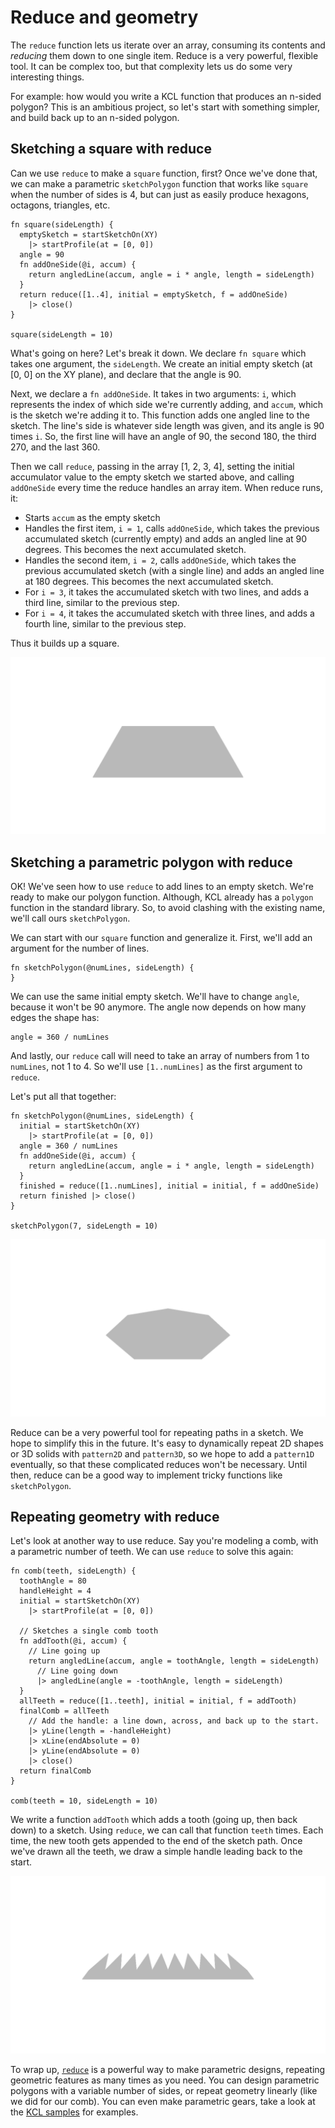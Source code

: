# Reduce and geometry

<!-- toc -->

The `reduce` function lets us iterate over an array, consuming its contents and _reducing_ them down to one single item. Reduce is a very powerful, flexible tool. It can be complex too, but that complexity lets us do some very interesting things.

For example: how would you write a KCL function that produces an n-sided polygon? This is an ambitious project, so let's start with something simpler, and build back up to an n-sided polygon.


## Sketching a square with reduce

Can we use `reduce` to make a `square` function, first? Once we've done that, we can make a parametric `sketchPolygon` function that works like `square` when the number of sides is 4, but can just as easily produce hexagons, octagons, triangles, etc.

```kcl=reduce_square
fn square(sideLength) {
  emptySketch = startSketchOn(XY)
    |> startProfile(at = [0, 0])
  angle = 90
  fn addOneSide(@i, accum) {
    return angledLine(accum, angle = i * angle, length = sideLength)
  }
  return reduce([1..4], initial = emptySketch, f = addOneSide)
    |> close()
}

square(sideLength = 10)
```

What's going on here? Let's break it down. We declare `fn square` which takes one argument, the `sideLength`. We create an initial empty sketch (at [0, 0] on the XY plane), and declare that the angle is 90.

Next, we declare a `fn addOneSide`. It takes in two arguments: `i`, which represents the index of which side we're currently adding, and `accum`, which is the sketch we're adding it to. This function adds one angled line to the sketch. The line's side is whatever side length was given, and its angle is 90 times `i`. So, the first line will have an angle of 90, the second 180, the third 270, and the last 360.

Then we call `reduce`, passing in the array [1, 2, 3, 4], setting the initial accumulator value to the empty sketch we started above, and calling `addOneSide` every time the reduce handles an array item. When reduce runs, it:

 - Starts `accum` as the empty sketch
 - Handles the first item, `i = 1`, calls `addOneSide`, which takes the previous accumulated sketch (currently empty) and adds an angled line at 90 degrees. This becomes the next accumulated sketch.
 - Handles the second item, `i = 2`, calls `addOneSide`, which takes the previous accumulated sketch (with a single line) and adds an angled line at 180 degrees. This becomes the next accumulated sketch.
 - For `i = 3`, it takes the accumulated sketch with two lines, and adds a third line, similar to the previous step.
 - For `i = 4`, it takes the accumulated sketch with three lines, and adds a fourth line, similar to the previous step.

Thus it builds up a square.

![A square made by reducing an array](images/dynamic/reduce_square.png)

## Sketching a parametric polygon with reduce

OK! We've seen how to use `reduce` to add lines to an empty sketch. We're ready to make our polygon function. Although, KCL already has a `polygon` function in the standard library. So, to avoid clashing with the existing name, we'll call ours `sketchPolygon`.

We can start with our `square` function and generalize it. First, we'll add an argument for the number of lines.

```kcl
fn sketchPolygon(@numLines, sideLength) {
}
```

We can use the same initial empty sketch. We'll have to change `angle`, because it won't be 90 anymore. The angle now depends on how many edges the shape has:

```kcl
angle = 360 / numLines
```

And lastly, our `reduce` call will need to take an array of numbers from 1 to `numLines`, not 1 to 4. So we'll use `[1..numLines]` as the first argument to `reduce`.

Let's put all that together:

```kcl=reduce_polygon
fn sketchPolygon(@numLines, sideLength) {
  initial = startSketchOn(XY)
    |> startProfile(at = [0, 0])
  angle = 360 / numLines
  fn addOneSide(@i, accum) {
    return angledLine(accum, angle = i * angle, length = sideLength)
  }
  finished = reduce([1..numLines], initial = initial, f = addOneSide)
  return finished |> close()
}

sketchPolygon(7, sideLength = 10)
```

![A 7-sided polygon made by reducing an array](images/dynamic/reduce_polygon.png)

Reduce can be a very powerful tool for repeating paths in a sketch. We hope to simplify this in the future. It's easy to dynamically repeat 2D shapes or 3D solids with `pattern2D` and `pattern3D`, so we hope to add a `pattern1D` eventually, so that these complicated reduces won't be necessary. Until then, reduce can be a good way to implement tricky functions like `sketchPolygon`.

## Repeating geometry with reduce

Let's look at another way to use reduce. Say you're modeling a comb, with a parametric number of teeth. We can use `reduce` to solve this again:

```kcl=reduce_comb
fn comb(teeth, sideLength) {
  toothAngle = 80
  handleHeight = 4
  initial = startSketchOn(XY)
    |> startProfile(at = [0, 0])

  // Sketches a single comb tooth
  fn addTooth(@i, accum) {
    // Line going up
    return angledLine(accum, angle = toothAngle, length = sideLength)
      // Line going down
      |> angledLine(angle = -toothAngle, length = sideLength)
  }
  allTeeth = reduce([1..teeth], initial = initial, f = addTooth)
  finalComb = allTeeth
    // Add the handle: a line down, across, and back up to the start.
    |> yLine(length = -handleHeight)
    |> xLine(endAbsolute = 0)
    |> yLine(endAbsolute = 0)
    |> close()
  return finalComb
}

comb(teeth = 10, sideLength = 10)
```

We write a function `addTooth` which adds a tooth (going up, then back down) to a sketch. Using `reduce`, we can call that function `teeth` times. Each time, the new tooth gets appended to the end of the sketch path. Once we've drawn all the teeth, we draw a simple handle leading back to the start.

![A comb with a variable number of teeth](images/dynamic/reduce_comb.png)

To wrap up, [`reduce`] is a powerful way to make parametric designs, repeating geometric features as many times as you need. You can design parametric polygons with a variable number of sides, or repeat geometry linearly (like we did for our comb). You can even make parametric gears, take a look at the [KCL samples] for examples.

[`map`]: https://zoo.dev/docs/kcl-std/map
[`reduce`]: https://zoo.dev/docs/kcl-std/reduce
[KCL samples]: https://zoo.dev/docs/kcl-samples/gear
